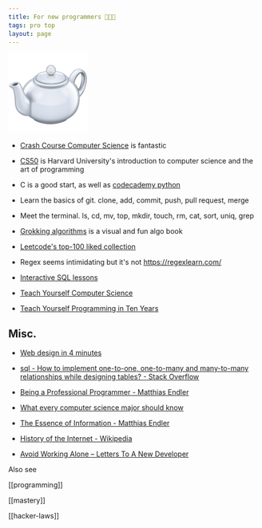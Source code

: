 ```yaml
---
title: For new programmers 👩🏿‍💻 
tags: pro top 
layout: page
---
```


<a href="https://developer.mozilla.org/en-US/docs/Web/HTTP/Status/418">
<img src="/static/img/teapot.png">
</a>

* [Crash Course Computer Science](https://www.youtube.com/playlist?list=PL8dPuuaLjXtNlUrzyH5r6jN9ulIgZBpdo) is fantastic 

* [CS50](https://www.youtube.com/playlist?list=PLhQjrBD2T381L3iZyDTxRwOBuUt6m1FnW) is Harvard University's introduction to computer science and the art of programming

* C is a good start, as well as [codecademy python](https://www.codecademy.com/learn/learn-python) 

* Learn the basics of git. clone, add, commit, push, pull request, merge 
   
* Meet the terminal. ls, cd, mv, top, mkdir, touch, rm, cat, sort, uniq, grep

* [Grokking algorithms](http://93.174.95.29/main/9F2B390517083CF4485BA524B80815F5) is a visual and fun algo book 

* [Leetcode's top-100 liked collection](https://leetcode.com/problemset/top-100-liked-questions/?difficulty=Easy)

* Regex seems intimidating but it's not <https://regexlearn.com/>

* [Interactive SQL lessons](https://sqlbolt.com/)

* [Teach Yourself Computer Science](https://teachyourselfcs.com/)

* [Teach Yourself Programming in Ten Years](http://norvig.com/21-days.html)

## Misc. 

* [Web design in 4 minutes](https://jgthms.com/web-design-in-4-minutes/)

* [sql - How to implement one-to-one, one-to-many and many-to-many relationships while designing tables? - Stack Overflow](https://stackoverflow.com/questions/7296846/how-to-implement-one-to-one-one-to-many-and-many-to-many-relationships-while-de)


* [Being a Professional Programmer - Matthias Endler](https://endler.dev/2017/professional-programming/)

* [What every computer science major should know](http://matt.might.net/articles/what-cs-majors-should-know/)

* [The Essence of Information - Matthias Endler](https://endler.dev/2017/the-essence-of-information/)

* [History of the Internet - Wikipedia](https://en.wikipedia.org/wiki/History_of_the_Internet)

* [Avoid Working Alone – Letters To A New Developer](https://letterstoanewdeveloper.com/2019/06/24/avoid-working-alone/)

Also see

[[programming]]

[[mastery]]

[[hacker-laws]]


